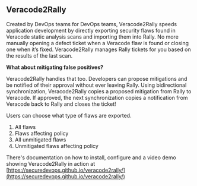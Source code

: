 **Veracode2Rally**
------------------

Created by DevOps teams for DevOps teams, Veracode2Rally speeds application development by directly exporting security flaws found in Veracode static analysis scans and importing them into Rally. No more manually opening a defect ticket when a Veracode flaw is found or closing one when it’s fixed. Veracode2Rally manages Rally tickets for you based on the results of the last scan.

**What about mitigating false positives?**

Veracode2Rally handles that too. Developers can propose mitigations and be notified of their approval without ever leaving Rally. Using bidirectional synchronization, Veracode2Rally copies a proposed mitigation from Rally to Veracode. If approved, the next synchronization copies a notification from Veracode back to Rally and closes the ticket!

Users can choose what type of flaws are exported.

 1. All flaws
 2. Flaws affecting policy
 3. All unmitigated flaws
 4. Unmitigated flaws affecting policy

There's documentation on how to install, configure and a video demo showing Veracode2Rally in action at
[https://securedevops.github.io/veracode2rally/](https://securedevops.github.io/veracode2rally/)
